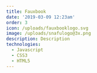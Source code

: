 ```yaml
---
title: Fauxbook
date: '2019-03-09 12:23am'
order: 3
icon: /uploads/fauxbooklogo.svg
image: /uploads/snafulogo@3x.png
description: Description
technologies:
  - Javascript
  - CSS3
  - HTML5
---
```


